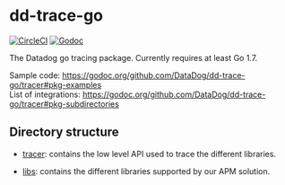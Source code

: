 # dd-trace-go

[![CircleCI](https://circleci.com/gh/DataDog/dd-trace-go/tree/master.svg?style=svg)](https://circleci.com/gh/DataDog/dd-trace-go/tree/master)
[![Godoc](http://img.shields.io/badge/godoc-reference-blue.svg?style=flat)](https://godoc.org/github.com/DataDog/dd-trace-go/tracer)

The Datadog go tracing package. Currently requires at least Go 1.7.

Sample code: https://godoc.org/github.com/DataDog/dd-trace-go/tracer#pkg-examples  
List of integrations: https://godoc.org/github.com/DataDog/dd-trace-go/tracer#pkg-subdirectories

## Directory structure

- [tracer](https://github.com/DataDog/dd-trace-go/tree/master/tracer): contains the low level API used to trace the different libraries.

- [libs](https://github.com/DataDog/dd-trace-go/tree/master/libs): contains the different libraries supported by our APM solution.

